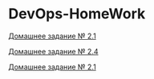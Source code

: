 # DevOps-HomeWork

[Домашнее задание № 2.1](02-git-01-vcs/2.1.md)

[Домашнее задание № 2.4](02-git-04-tools/2.4.md)

[Домашнее задание № 2.1](03-sysadmin-01-terminal/3.1.md)

